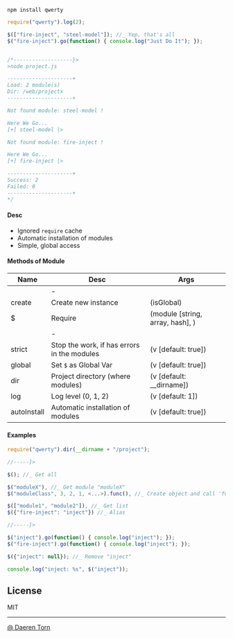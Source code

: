 `npm install qwerty`


```js
require("qwerty").log(2);

$(["fire-inject", "steel-model"]); //_ Yep, that's all 
$("fire-inject").go(function() { console.log("Just Do It"); });


/*-------------------}>
>node project.js

---------------------+
Load: 2 module(s)
Dir: /web/projectx
---------------------+

Not found module: steel-model !

Here We Go...
[+] steel-model |>

Not found module: fire-inject !

Here We Go...
[+] fire-inject |>

---------------------+
Success: 2
Failed: 0
---------------------+
*/
```

#### Desc

* Ignored `require` cache
* Automatic installation of modules
* Simple, global access


#### Methods of Module

| Name          | Desc        | Args 		|
| ------------- |-------------|-------------|
|               | -           ||
| create      	| Create new instance  								| (isGlobal) |
| $      		| Require  											| (module [string, array, hash], <args>) |
|               | -           ||
| strict        | Stop the work, if has errors in the modules  		| (v [default: true]) 	|
| global        | Set `$` as Global Var   							| (v [default: true]) 	|
| dir        	| Project directory (where modules) 				| (v [default: __dirname]) |
| log        	| Log level (0, 1, 2) 								| (v [default: 1]) |
| autoInstall   | Automatic installation of modules  				| (v [default: true]) 	|


#### Examples

```js
require("qwerty").dir(__dirname + "/project");

//-----]>

$(); //_ Get all

$("moduleX"), //_ Get module "moduleX"
$("moduleClass", 3, 2, 1, <...>).func(), //_ Create object and call 'func'

$(["module1", "module2"]), //_ Get list
$({"fire-inject": "inject"}) //_ Alias

//-----]>

$("inject").go(function() { console.log("inject"); });
$("fire-inject").go(function() { console.log("inject"); });

$({"inject": null}); //_ Remove "inject"

console.log("inject: %s", $("inject"));
```


## License

MIT

----------------------------------
[@ Daeren Torn][1]


[1]: http://666.io